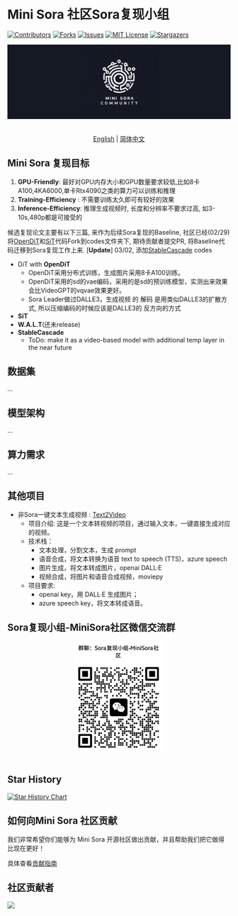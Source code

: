 # Mini Sora 社区Sora复现小组

<!-- PROJECT SHIELDS -->

[![Contributors][contributors-shield]][contributors-url]
[![Forks][forks-shield]][forks-url]
[![Issues][issues-shield]][issues-url]
[![MIT License][license-shield]][license-url]
[![Stargazers][stars-shield]][stars-url]
<br />

<!-- PROJECT LOGO -->
<div align="center">

<img src="../assets/logo.jpg" width="600"/>
  <div>&nbsp;</div>
  <div align="center">
  </div>
</div>

<div align="center">

[English](README.md) | [简体中文](https://github.com/mini-sora/minisora/blob/main/README_CN.md)  


</div>

## Mini Sora 复现目标

1. **GPU-Friendly**: 最好对GPU内存大小和GPU数量要求较低,比如8卡A100,4KA6000,单卡Rtx4090之类的算力可以训练和推理
2. **Training-Efficiency** : 不需要训练太久即可有较好的效果
3. **Inference-Efficiency**: 推理生成视频时, 长度和分辨率不要求过高, 如3-10s,480p都是可接受的

候选复现论文主要有以下三篇, 来作为后续Sora复现的Baseline, 社区已经(02/29)将[OpenDiT](https://github.com/NUS-HPC-AI-Lab/OpenDiT)和[SiT](https://github.com/willisma/SiT)代码Fork到codes文件夹下, 期待贡献者提交PR, 将Baseline代码迁移到Sora复现工作上来. [**Update**] 03/02, 添加[StableCascade](https://github.com/Stability-AI/StableCascade) codes

- DiT with **OpenDiT**
  - OpenDiT采用分布式训练，生成图片采用8卡A100训练。
  - OpenDiT采用的sd的vae编码，采用的是sd的预训练模型，实测出来效果会比VideoGPT的vqvae效果更好。
  - Sora Leader做过DALLE3，生成视频 的 解码 是用类似DALLE3的扩散方式, 所以压缩编码的时候应该是DALLE3的 反方向的方式
- **SiT**
- **W.A.L.T**(还未release)
- **StableCascade**
  - ToDo: make it as a video-based model with additional temp layer in the near future

## 数据集

...

## 模型架构

...

## 算力需求

...

## 其他项目

- 非Sora一键文本生成视频 : [Text2Video](./Others/Text2Video.md)
  - 项目介绍: 这是一个文本转视频的项目，通过输入文本，一键直接生成对应的视频。
  - 技术栈：
    - 文本处理，分割文本，生成 prompt
    - 语音合成，将文本转换为语音 text to speech (TTS)，azure speech
    - 图片生成，将文本转成图片，openai DALL·E
    - 视频合成，将图片和语音合成视频，moviepy
  - 项目要求:
    - openai key，用 DALL·E 生成图片；
    - azure speech key，将文本转成语音。
  

<!-- 
**提交PR或者Issue后**, 可以申请加入MiniSora贡献者社群并申请加入 Sora 有关论文复现小组！

<div align="center">

<img src="assets/sora-reproduce.png" width="200"/>
  <div>&nbsp;</div>
  <div align="center">
  </div>
</div>
-->

## Sora复现小组-MiniSora社区微信交流群

<div align="center">

<img src="../assets/sora-reproduce.png" width="200"/>
  <div>&nbsp;</div>
  <div align="center">
  </div>
</div>

## Star History

[![Star History Chart](https://api.star-history.com/svg?repos=mini-sora/minisora&type=Date)](https://star-history.com/#mini-sora/minisora&Date)

## 如何向Mini Sora 社区贡献

我们非常希望你们能够为 Mini Sora 开源社区做出贡献，并且帮助我们把它做得比现在更好！

具体查看[贡献指南](../docs/CONTRIBUTING_CN.md)

## 社区贡献者

<!-- readme: collaborators,contributors -start -->

<!-- readme: collaborators,contributors -end -->

<a href="https://github.com/mini-sora/minisora/graphs/contributors">
  <img src="https://contrib.rocks/image?repo=mini-sora/minisora" />
</a>

[contributors-shield]: https://img.shields.io/github/contributors/mini-sora/minisora.svg?style=flat-square
[contributors-url]: https://github.com/mini-sora/minisora/graphs/contributors
[forks-shield]: https://img.shields.io/github/forks/mini-sora/minisora.svg?style=flat-square
[forks-url]: https://github.com/mini-sora/minisora/network/members
[stars-shield]: https://img.shields.io/github/stars/mini-sora/minisora.svg?style=flat-square
[stars-url]: https://github.com/mini-sora/minisora/stargazers
[issues-shield]: https://img.shields.io/github/issues/mini-sora/minisora.svg?style=flat-square
[issues-url]: https://img.shields.io/github/issues/mini-sora/minisora.svg
[license-shield]: https://img.shields.io/github/license/mini-sora/minisora.svg?style=flat-square
[license-url]: https://github.com/mini-sora/minisora/blob/main/LICENSE

